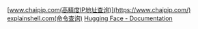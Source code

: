 [www.chaipip.com(高精度IP地址查询)](https://www.chaipip.com/)
[explainshell.com(命令查询)](https://explainshell.com/)
[Hugging Face - Documentation](https://huggingface.co/docs)